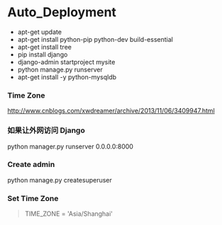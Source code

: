 # Auto_Deployment

* apt-get update
* apt-get install python-pip python-dev build-essential 
* apt-get install tree
* pip install django
* django-admin startproject mysite
* python manage.py runserver
* apt-get install -y python-mysqldb

### Time Zone
http://www.cnblogs.com/xwdreamer/archive/2013/11/06/3409947.html

### 如果让外网访问 Django
python manager.py runserver 0.0.0.0:8000

### Create admin
python manage.py createsuperuser 

### Set Time Zone
>TIME_ZONE = 'Asia/Shanghai'
